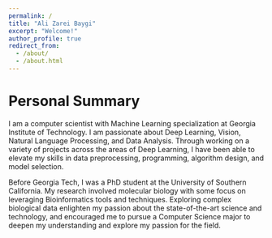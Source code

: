 ```yaml
---
permalink: /
title: "Ali Zarei Baygi"
excerpt: "Welcome!"
author_profile: true
redirect_from: 
  - /about/
  - /about.html
---
```




# Personal Summary

I am a computer scientist with Machine Learning specialization at Georgia Institute of Technology. I am passionate about Deep Learning, Vision, Natural Language Processing, and Data Analysis. Through working on a variety of projects across the areas of Deep Learning, I have been able to elevate my skills in data preprocessing, programming, algorithm design, and model selection. 

Before Georgia Tech, I was a PhD student at the University of Southern California. My research involved molecular biology with some focus on leveraging Bioinformatics tools and techniques. Exploring complex biological data enlighten my passion about the state-of-the-art science and technology, and encouraged me to pursue a Computer Science major to deepen my understanding and explore my passion for the field.



